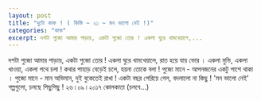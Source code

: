 ```yaml
---
layout: post
title: "দুটো কাক ! ( কিস্তি ~ ২১ ~ মন ভালো নেই !)"
categories: "কাক"
excerpt: দশটা পুজাে আমার পাড়ায়, একটা পুজাে তোর ! একলা ঘুরে খামখেয়ালে,...
---
```


দশটা পুজাে আমার পাড়ায়,
একটা পুজাে তোর !
একলা ঘুরে খামখেয়ালে,
রাত হয়ে যায় ভোর ।
একলা মুভি, একলা খাওয়া,
একলা পথে চলা !
কথার পাহাড় বেড়েই চলে,
হয়না তোকে বলা !
পুজো মানে - আপনজনের
একটু পাশে থাকা ।
পুজো মানে - মান অভিমান,
দুই বুকেতেই রাখা !
একটা বছর পেরিয়ে গেল,
বদলালো না কিছু !
'মন ভালো নেই' গল্পগুলো,
চলছে পিছুপিছু !
২৬।০৯।২০১৭
কোলকাতা
(চলবে...)